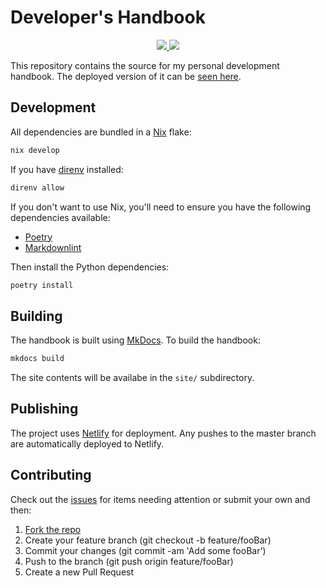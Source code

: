 # Developer's Handbook

<p align="center">
    <a href="https://github.com/jmgilman/dev/actions/workflows/ci.yml">
        <img src="https://github.com/jmgilman/dev/actions/workflows/ci.yml/badge.svg"/>
    </a>
    <a href="https://app.netlify.com/sites/practical-blackwell-d2afc6/overview">
        <img src="https://img.shields.io/netlify/293d39e0-4467-4cd4-8787-3a49b2824e51"/>
    </a>
</p>

This repository contains the source for my personal development handbook. The
deployed version of it can be [seen here][01].

## Development

All dependencies are bundled in a [Nix][02] flake:

```bash
nix develop
```

If you have [direnv][03] installed:

```bash
direnv allow
```

If you don't want to use Nix, you'll need to ensure you have the following
dependencies available:

- [Poetry][04]
- [Markdownlint][05]

Then install the Python dependencies:

```bash
poetry install
```

## Building

The handbook is built using [MkDocs][06]. To build the handbook:

```bash
mkdocs build
```

The site contents will be availabe in the `site/` subdirectory.

## Publishing

The project uses [Netlify][07] for deployment. Any pushes to the master branch
are automatically deployed to Netlify.

## Contributing

Check out the [issues][08] for items needing attention or submit your own and
then:

1. [Fork the repo][09]
1. Create your feature branch (git checkout -b feature/fooBar)
1. Commit your changes (git commit -am 'Add some fooBar')
1. Push to the branch (git push origin feature/fooBar)
1. Create a new Pull Request

[01]: https://dev.jmgilman.com/
[02]: https://nixos.org/
[03]: https://direnv.net/
[04]: https://python-poetry.org/
[05]: https://github.com/igorshubovych/markdownlint-cli
[06]: https://www.mkdocs.org/
[07]: https://www.netlify.com/
[08]: https://github.com/jmgilman/dev/issues
[09]: https://github.com/jmgilman/dev/fork
